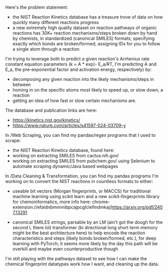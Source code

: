 Here's the problem statement:
- the NIST Reaction Kinetics database has a treasure trove of data on how quickly many different reactions progress
- a new extremely high quality dataset on reaction pathways of organic reactions has 30K+ reaction mechanisms/steps broken down by hand by chemists, in standardized (canonical SMILES) formats, specifying exactly which bonds are broken/formed, assigning IDs for you to follow a single atom through a reaction

I'm trying to leverage both to predict a given reaction's Arrhenius rate constant equation parameters (k = A * exp(- E_a/RT, I'm predicting A and E_a, the pre-exponential factor and activation energy, respectively) by:
- decomposing any given reaction into the likely mechanisms/steps in between
- homing in on the specific atoms most likely to speed up, or slow down, a reaction
- getting an idea of how fast or slow certain mechanisms are.

The database and publication links are here:
- https://kinetics.nist.gov/kinetics/
- https://www.nature.com/articles/s41597-024-03709-y


In /Web Scraping, you can find my pandas/regex programs that I used to scrape:
- the NIST Reaction Kinetics database, found here: 
- working on extracting SMILES from cactus.nih.gov/
- working on extracting SMILES from pubchem.gov/ using Selenium to automate scraping dynamic/Java based webpages

In /Data Cleaning & Transformation, you can find my pandas programs I'm working on to convert the NIST reactions in countless formats to either:
- useable bit vectors (Morgan fingerprints, or MACCS) for traditional machine learning using scikit learn and a new scikit-fingerprints library for chemoinformatics, more info here: chrome-extension://efaidnbmnnnibpcajpcglclefindmkaj/https://arxiv.org/pdf/2407.13291
  
- canonical SMILES strings, parsable by an LM (ain't got the dough for the second L there lol) transformer (bi directional long short term memory might be the best architecture here) to help encode the reaction characteristics and steps (likely bonds broken/formed, etc.), for deep learning with PyTorch; it seems more likely by the day this path will be overkill and maybe even counterproductive though
  

I'm still playing with the pathways dataset to see how I can make the chemical fingerprint datatypes work how I want, and cleaning up the data.
